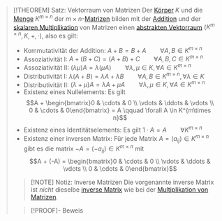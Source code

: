 > [!THEOREM] Satz: Vektorraum von Matrizen
> Der [Körper](../../../Mengenlehre/Körper/Körper.md) $K$ und die [Menge](../../../Mengenlehre/Menge.md) $K^{m\times n}$ der $m\times n$-[Matrizen](../Matrix.md) bilden mit der [Addition](Addition.md) und der [skalaren Multiplikation](Skalare%20Multiplikation.md) von Matrizen einen [abstrakten Vektorraum](../../Abstrakte%20lineare%20Algebra/Abstrakter%20Vektorraum.md) $(K^{m\times n}, K, +, \cdot)$, also es gilt:
> - Kommutativität der Addition: $A + B = B + A \qquad \forall A, B \in K^{m\times n}$
> - Assoziativität I: $A + (B + C) = (A + B) + C \qquad \forall A,B,C \in K^{m\times n}$
> - Assoziativität II: $(\lambda\mu)A = \lambda(\mu A) \qquad \forall \lambda,\mu\in K, \forall A\in K^{m\times n}$
> - Distributivität I: $\lambda (A + B) = \lambda A+\lambda B \qquad \forall A, B \in K^{m\times n}, \forall \lambda \in K$
> - Distributivität II: $(\lambda + \mu)A = \lambda A +\mu A \qquad \forall \lambda,\mu \in K, \forall A \in K^{m\times n}$
> - Existenz eines Nullelements: Es gilt 
> $$A + \begin{bmatrix}0 & \cdots & 0 \\ \vdots & \ddots & \vdots \\ 0 & \cdots & 0\end{bmatrix} = A \qquad \forall A \in K^{m\times n}$$
> - Existenz eines Identitätselements: Es gilt $1\cdot A = A \qquad \forall K^{m\times n}$
> - Existenz einer inversen Matrix: Für jede Matrix $A = (a_{ij}) \in K^{m\times n}$ gibt es die matrix $-A = (-a_{ij}) \in K^{m\times n}$ mit 
> $$A + (-A) = \begin{bmatrix}0 & \cdots & 0 \\ \vdots & \ddots & \vdots \\ 0 & \cdots & 0\end{bmatrix}$$
> 
> > [!NOTE] Notiz: Inverse Matrizen
> > Die vorgenannte inverse Matrix ist *nicht* dieselbe [inverse Matrix](../Invertieren/Invertierbarkeit.md) wie bei der [Multiplikation von Matrizen](Multiplikation%20von%20Matrizen.md).
> 
> > [!PROOF]- Beweis